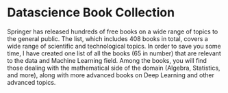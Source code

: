 # Datascience Book Collection

Springer has released hundreds of free books on a wide range of topics to the general public. The list, which includes 408 books in total, covers a wide range of scientific and technological topics. In order to save you some time, I have created one list of all the books (65 in number) that are relevant to the data and Machine Learning field.
Among the books, you will find those dealing with the mathematical side of the domain (Algebra, Statistics, and more), along with more advanced books on Deep Learning and other advanced topics.

